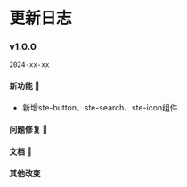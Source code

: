 # 更新日志
### v1.0.0

`2024-xx-xx`

#### 新功能 🎉

- 新增ste-button、ste-search、ste-icon组件

#### 问题修复 🐞



#### 文档 📖



#### 其他改变
